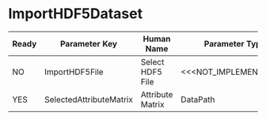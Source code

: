 # ImportHDF5Dataset

| Ready | Parameter Key | Human Name | Parameter Type | Parameter Class |
|-------|---------------|------------|-----------------|----------------|
| NO | ImportHDF5File | Select HDF5 File | <<<NOT_IMPLEMENTED>>> | ImportHDF5DatasetFilterParameter |
| YES | SelectedAttributeMatrix | Attribute Matrix | DataPath | DataGroupSelectionParameter |
